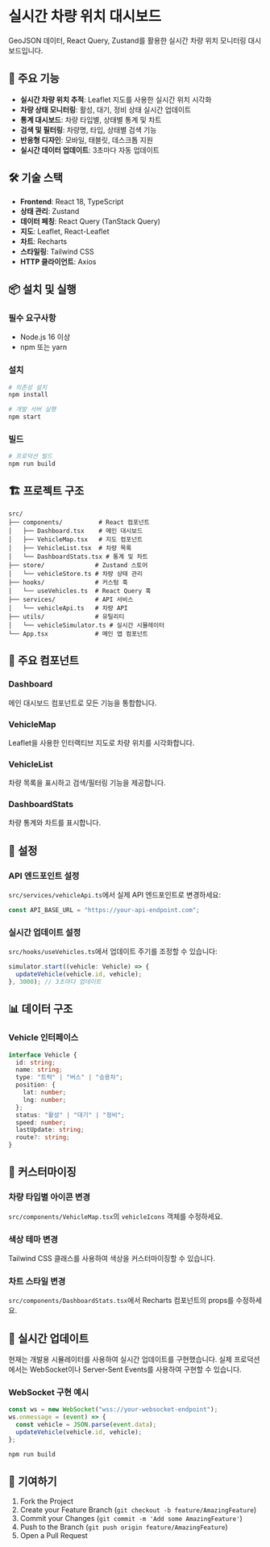 # 실시간 차량 위치 대시보드

GeoJSON 데이터, React Query, Zustand를 활용한 실시간 차량 위치 모니터링 대시보드입니다.

## 🚀 주요 기능

- **실시간 차량 위치 추적**: Leaflet 지도를 사용한 실시간 위치 시각화
- **차량 상태 모니터링**: 활성, 대기, 정비 상태 실시간 업데이트
- **통계 대시보드**: 차량 타입별, 상태별 통계 및 차트
- **검색 및 필터링**: 차량명, 타입, 상태별 검색 기능
- **반응형 디자인**: 모바일, 태블릿, 데스크톱 지원
- **실시간 데이터 업데이트**: 3초마다 자동 업데이트

## 🛠️ 기술 스택

- **Frontend**: React 18, TypeScript
- **상태 관리**: Zustand
- **데이터 페칭**: React Query (TanStack Query)
- **지도**: Leaflet, React-Leaflet
- **차트**: Recharts
- **스타일링**: Tailwind CSS
- **HTTP 클라이언트**: Axios

## 📦 설치 및 실행

### 필수 요구사항

- Node.js 16 이상
- npm 또는 yarn

### 설치

```bash
# 의존성 설치
npm install

# 개발 서버 실행
npm start
```

### 빌드

```bash
# 프로덕션 빌드
npm run build
```

## 🏗️ 프로젝트 구조

```
src/
├── components/          # React 컴포넌트
│   ├── Dashboard.tsx    # 메인 대시보드
│   ├── VehicleMap.tsx   # 지도 컴포넌트
│   ├── VehicleList.tsx  # 차량 목록
│   └── DashboardStats.tsx # 통계 및 차트
├── store/              # Zustand 스토어
│   └── vehicleStore.ts # 차량 상태 관리
├── hooks/              # 커스텀 훅
│   └── useVehicles.ts  # React Query 훅
├── services/           # API 서비스
│   └── vehicleApi.ts   # 차량 API
├── utils/              # 유틸리티
│   └── vehicleSimulator.ts # 실시간 시뮬레이터
└── App.tsx             # 메인 앱 컴포넌트
```

## 🎯 주요 컴포넌트

### Dashboard

메인 대시보드 컴포넌트로 모든 기능을 통합합니다.

### VehicleMap

Leaflet을 사용한 인터랙티브 지도로 차량 위치를 시각화합니다.

### VehicleList

차량 목록을 표시하고 검색/필터링 기능을 제공합니다.

### DashboardStats

차량 통계와 차트를 표시합니다.

## 🔧 설정

### API 엔드포인트 설정

`src/services/vehicleApi.ts`에서 실제 API 엔드포인트로 변경하세요:

```typescript
const API_BASE_URL = "https://your-api-endpoint.com";
```

### 실시간 업데이트 설정

`src/hooks/useVehicles.ts`에서 업데이트 주기를 조정할 수 있습니다:

```typescript
simulator.start((vehicle: Vehicle) => {
  updateVehicle(vehicle.id, vehicle);
}, 3000); // 3초마다 업데이트
```

## 📊 데이터 구조

### Vehicle 인터페이스

```typescript
interface Vehicle {
  id: string;
  name: string;
  type: "트럭" | "버스" | "승용차";
  position: {
    lat: number;
    lng: number;
  };
  status: "활성" | "대기" | "정비";
  speed: number;
  lastUpdate: string;
  route?: string;
}
```

## 🎨 커스터마이징

### 차량 타입별 아이콘 변경

`src/components/VehicleMap.tsx`의 `vehicleIcons` 객체를 수정하세요.

### 색상 테마 변경

Tailwind CSS 클래스를 사용하여 색상을 커스터마이징할 수 있습니다.

### 차트 스타일 변경

`src/components/DashboardStats.tsx`에서 Recharts 컴포넌트의 props를 수정하세요.

## 🔄 실시간 업데이트

현재는 개발용 시뮬레이터를 사용하여 실시간 업데이트를 구현했습니다. 실제 프로덕션에서는 WebSocket이나 Server-Sent Events를 사용하여 구현할 수 있습니다.

### WebSocket 구현 예시

```typescript
const ws = new WebSocket("wss://your-websocket-endpoint");
ws.onmessage = (event) => {
  const vehicle = JSON.parse(event.data);
  updateVehicle(vehicle.id, vehicle);
};
```

```bash
npm run build
```

## 🤝 기여하기

1. Fork the Project
2. Create your Feature Branch (`git checkout -b feature/AmazingFeature`)
3. Commit your Changes (`git commit -m 'Add some AmazingFeature'`)
4. Push to the Branch (`git push origin feature/AmazingFeature`)
5. Open a Pull Request

